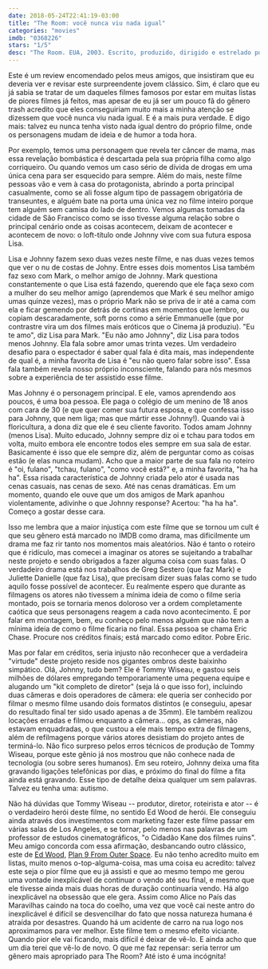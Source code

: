 ```yaml
---
date: 2018-05-24T22:41:19-03:00
title: "The Room: você nunca viu nada igual"
categories: "movies"
imdb: "0368226"
stars: "1/5"
desc: "The Room. EUA, 2003. Escrito, produzido, dirigido e estrelado por Tommy Wiseau. Também com Greg Sestero e Juliette Danielle."
---
```

Este é um review encomendado pelos meus amigos, que insistiram que eu deveria ver e revisar este surpreendente jovem clássico. Sim, é claro que eu já sabia se tratar de um daqueles filmes famosos por estar em muitas listas de piores filmes já feitos, mas apesar de eu já ser um pouco fã do gênero trash acredito que eles conseguiriam muito mais a minha atenção se dizessem que você nunca viu nada igual. E é a mais pura verdade. E digo mais: talvez eu nunca tenha visto nada igual dentro do próprio filme, onde os personagens mudam de ideia e de humor a toda hora.

Por exemplo, temos uma personagem que revela ter câncer de mama, mas essa revelação bombástica é descartada pela sua própria filha como algo corriqueiro. Ou quando vemos um caso sério de dívida de drogas em uma única cena para ser esquecido para sempre. Além do mais, neste filme pessoas vão e vem à casa do protagonista, abrindo a porta principal casualmente, como se ali fosse algum tipo de passagem obrigatória de transeuntes, e alguém bate na porta uma única vez no filme inteiro porque tem alguém sem camisa do lado de dentro. Vemos algumas tomadas da cidade de São Francisco como se isso tivesse alguma relação sobre o principal cenário onde as coisas acontecem, deixam de acontecer e acontecem de novo: o loft-título onde Johnny vive com sua futura esposa Lisa.

Lisa e Johnny fazem sexo duas vezes neste filme, e nas duas vezes temos que ver o nu de costas de Johny. Entre esses dois momentos Lisa também faz sexo com Mark, o melhor amigo de Johnny. Mark questiona constantemente o que Lisa está fazendo, querendo que ele faça sexo com a mulher do seu melhor amigo (aprendemos que Mark é seu melhor amigo umas quinze vezes), mas o próprio Mark não se priva de ir até a cama com ela e ficar gemendo por detrás de cortinas em momentos que lembro, ou copiam descaradamente, soft porns como a série Emmanuelle (que por contrastre vira um dos filmes mais eróticos que o Cinema já produziu). "Eu te amo", diz Lisa para Mark. "Eu não amo Johnny", diz Lisa para todos menos Johnny. Ela fala sobre amor umas trinta vezes. Um verdadeiro desafio para o espectador é saber qual fala é dita mais, mas independente de qual é, a minha favorita de Lisa é "eu não quero falar sobre isso". Essa fala também revela nosso próprio inconsciente, falando para nós mesmos sobre a experiência de ter assistido esse filme.

Mas Johnny é o personagem principal. E ele, vamos aprendendo aos poucos, é uma boa pessoa. Ele paga o colégio de um menino de 18 anos com cara de 30 (e que quer comer sua futura esposa, e que confessa isso para Johnny, que nem liga; mas que mártir esse Johnny!). Quando vai à floricultura, a dona diz que ele é seu cliente favorito. Todos amam Johnny (menos Lisa). Muito educado, Johnny sempre diz oi e tchau para todos em volta, muito embora ele encontre todos eles sempre em sua sala de estar. Basicamente é isso que ele sempre diz, além de perguntar como as coisas estão (e elas nunca mudam). Acho que a maior parte de sua fala no roteiro é "oi, fulano", "tchau, fulano", "como você está?" e, a minha favorita, "ha ha ha". Essa risada característica de Johnny criada pelo ator é usada nas cenas casuais, nas cenas de sexo. Até nas cenas dramáticas. Em um momento, quando ele ouve que um dos amigos de Mark apanhou violentamente, adivinhe o que Johnny response? Acertou: "ha ha ha". Começo a gostar desse cara.

Isso me lembra que a maior injustiça com este filme que se tornou um cult é que seu gênero está marcado no IMDB como drama, mas dificilmente um drama me faz rir tanto nos momentos mais aleatórios. Não é tanto o roteiro que é ridículo, mas comecei a imaginar os atores se sujeitando a trabalhar neste projeto e sendo obrigados a fazer alguma coisa com suas falas. O verdadeiro drama está nos trabalhos de Greg Sestero (que faz Mark) e Juliette Danielle (que faz Lisa), que precisam dizer suas falas como se tudo aquilo fosse possível de acontecer. Eu realmente espero que durante as filmagens os atores não tivessem a mínima ideia de como o filme seria montado, pois se tornaria menos doloroso ver a ordem completamente caótica que seus personagens reagem a cada novo acontecimento. E por falar em montagem, bem, eu conheço pelo menos alguém que não tem a mínima ideia de como o filme ficaria no final. Essa pessoa se chama Eric Chase. Procure nos créditos finais; está marcado como editor. Pobre Eric.

Mas por falar em créditos, seria injusto não reconhecer que a verdadeira "virtude" deste projeto reside nos gigantes ombros deste baixinho simpático. Olá, Johnny, tudo bem? Ele é Tommy Wiseau, e gastou seis milhões de dólares empregando temporariamente uma pequena equipe e alugando um "kit completo de diretor" (seja lá o que isso for), incluindo duas câmeras e dois operadores de câmera: ele queria ser conhecido por filmar o mesmo filme usando dois formatos distintos (e conseguiu, apesar do resultado final ter sido usado apenas a de 35mm). Ele também realizou locações erradas e filmou enquanto a câmera... ops, as câmeras, não estavam enquadradas, o que custou a ele mais tempo extra de filmagens, além de refilmagens porque vários atores desistiam do projeto antes de terminá-lo. Não fico surpreso pelos erros técnicos de produção de Tommy Wiseau, porque este gênio já nos mostrou que não conhece nada de tecnologia (ou sobre seres humanos). Em seu roteiro, Johnny deixa uma fita gravando ligações telefônicas por dias, e próximo do final do filme a fita ainda está gravando. Esse tipo de detalhe deixa qualquer um sem palavras. Talvez eu tenha uma: autismo.

Não há dúvidas que Tommy Wiseau -- produtor, diretor, roteirista e ator -- é o verdadeiro herói deste filme, no sentido Ed Wood de herói. Ele conseguiu ainda através dos investimentos com marketing fazer este filme passar em várias salas de Los Angeles, e se tornar, pelo menos nas palavras de um professor de estudos cinematográficos, "o Cidadão Kane dos filmes ruins". Meu amigo concorda com essa afirmação, desbancando outro clássico, este de [Ed Wood](/ed-wood), [Plan 9 From Outer Space](/plan-9-from-outer-space). Eu não tenho acredito muito em listas, muito menos o-top-alguma-coisa, mas uma coisa eu acredito: talvez este seja o pior filme que eu já assisti e que ao mesmo tempo me gerou uma vontade inexplicável de continuar o vendo até seu final, e mesmo que ele tivesse ainda mais duas horas de duração continuaria vendo. Há algo inexplicável na obsessão que ele gera. Assim como Alice no País das Maravilhas caindo na toca do coelho, uma vez que você cai neste antro do inexplicável é difícil se desvencilhar do fato que nossa natureza humana é atraída por desastres. Quando há um acidente de carro na rua logo nos aproximamos para ver melhor. Este filme tem o mesmo efeito viciante. Quando pior ele vai ficando, mais difícil é deixar de vê-lo. E ainda acho que um dia terei que vê-lo de novo. O que me faz repensar: seria terror um gênero mais apropriado para The Room? Até isto é uma incógnita!
